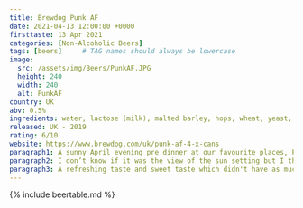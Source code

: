 ```yaml
---
title: Brewdog Punk AF
date: 2021-04-13 12:00:00 +0000
firsttaste: 13 Apr 2021
categories: [Non-Alcoholic Beers]
tags: [beers]     # TAG names should always be lowercase
image:
  src: /assets/img/Beers/PunkAF.JPG
  height: 240
  width: 240
  alt: PunkAF
country: UK
abv: 0.5%
ingredients: water, lactose (milk), malted barley, hops, wheat, yeast, oats.
released: UK - 2019
rating: 6/10
website: https://www.brewdog.com/uk/punk-af-4-x-cans
paragraph1: A sunny April evening pre dinner at our favourite places, Porthmeor Beach Cafe and a takeaway drink on the beach before we went for dinner. And at first I thought it was Brewdog's Nanny State so I was presently surprised it was the Punk AF.
paragraph2: I don’t know if it was the view of the sun setting but I thought this one was nicer than the nanny state.
paragraph3: A refreshing taste and sweet taste which didn't have as much bitterness, and a good appetiser ahead of our meal.
---
```

{% include beertable.md %}
